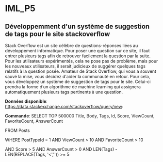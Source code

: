# IML_P5
## Développemment d'un système de suggestion de tags pour le site stackoverflow

Stack Overflow est un site célèbre de questions-réponses liées au développement informatique.
Pour poser une question sur ce site, il faut entrer plusieurs tags afin de retrouver facilement la question par la suite. Pour les utilisateurs expérimentés, cela ne pose pas de problème, mais pour les nouveaux utilisateurs, il serait judicieux de suggérer quelques tags relatifs à la question posée.
Amateur de Stack Overflow, qui vous a souvent sauvé la mise, vous décidez d'aider la communauté en retour. Pour cela, vous développez un système de suggestion de tags pour le site. Celui-ci prendra la forme d’un algorithme de machine learning qui assignera automatiquement plusieurs tags pertinents à une question.


**Données disponible**:
https://data.stackexchange.com/stackoverflow/query/new:

**Commande**:
SELECT TOP 500000 Title, Body, Tags, Id, Score, ViewCount, FavoriteCount, AnswerCount

FROM Posts

WHERE PostTypeId = 1 AND ViewCount > 10 AND FavoriteCount > 10

AND Score > 5 AND AnswerCount > 0 AND LEN(Tags) - LEN(REPLACE(Tags, '<','')) >= 5
